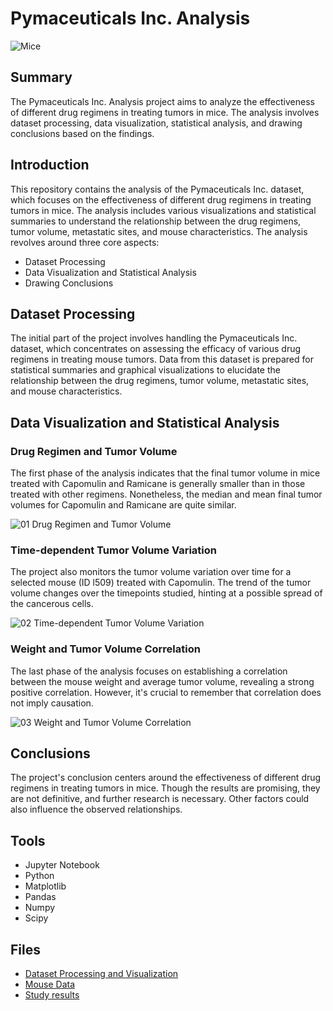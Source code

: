 # Pymaceuticals Inc. Analysis

![Mice](https://github.com/AnushDeCosta/matplotlib-SCC-Treatment-Analysis/assets/67308030/bf29c70f-c056-4e4b-a91b-568aab290733)

## Summary
The Pymaceuticals Inc. Analysis project aims to analyze the effectiveness of different drug regimens in treating tumors in mice. The analysis involves dataset processing, data visualization, statistical analysis, and drawing conclusions based on the findings.

## Introduction
This repository contains the analysis of the Pymaceuticals Inc. dataset, which focuses on the effectiveness of different drug regimens in treating tumors in mice. The analysis includes various visualizations and statistical summaries to understand the relationship between the drug regimens, tumor volume, metastatic sites, and mouse characteristics.
The analysis revolves around three core aspects:
- Dataset Processing
- Data Visualization and Statistical Analysis
- Drawing Conclusions

## Dataset Processing
The initial part of the project involves handling the Pymaceuticals Inc. dataset, which concentrates on assessing the efficacy of various drug regimens in treating mouse tumors. Data from this dataset is prepared for statistical summaries and graphical visualizations to elucidate the relationship between the drug regimens, tumor volume, metastatic sites, and mouse characteristics.

## Data Visualization and Statistical Analysis
### Drug Regimen and Tumor Volume
The first phase of the analysis indicates that the final tumor volume in mice treated with Capomulin and Ramicane is generally smaller than in those treated with other regimens. Nonetheless, the median and mean final tumor volumes for Capomulin and Ramicane are quite similar.

![01 Drug Regimen and Tumor Volume](https://github.com/AnushDeCosta/matplotlib-SCC-Treatment-Analysis/assets/67308030/9519ae29-a181-4376-bb32-3835ee28d8d0)

### Time-dependent Tumor Volume Variation
The project also monitors the tumor volume variation over time for a selected mouse (ID l509) treated with Capomulin. The trend of the tumor volume changes over the timepoints studied, hinting at a possible spread of the cancerous cells.

![02 Time-dependent Tumor Volume Variation](https://github.com/AnushDeCosta/matplotlib-SCC-Treatment-Analysis/assets/67308030/1edd4f15-a2f7-4ec4-90e8-369ec718a668)

### Weight and Tumor Volume Correlation
The last phase of the analysis focuses on establishing a correlation between the mouse weight and average tumor volume, revealing a strong positive correlation. However, it's crucial to remember that correlation does not imply causation.

![03 Weight and Tumor Volume Correlation](https://github.com/AnushDeCosta/matplotlib-SCC-Treatment-Analysis/assets/67308030/01111c1a-6431-4123-980c-c542dcdeecc4)

## Conclusions
The project's conclusion centers around the effectiveness of different drug regimens in treating tumors in mice. Though the results are promising, they are not definitive, and further research is necessary. Other factors could also influence the observed relationships.

## Tools
- Jupyter Notebook
- Python
- Matplotlib
- Pandas
- Numpy
- Scipy

## Files
- [Dataset Processing and Visualization](./pymaceuticals_Final.ipynb)
- [Mouse Data](./data/Mouse_metadata.csv)
- [Study results](./data/Study_results.csv)




